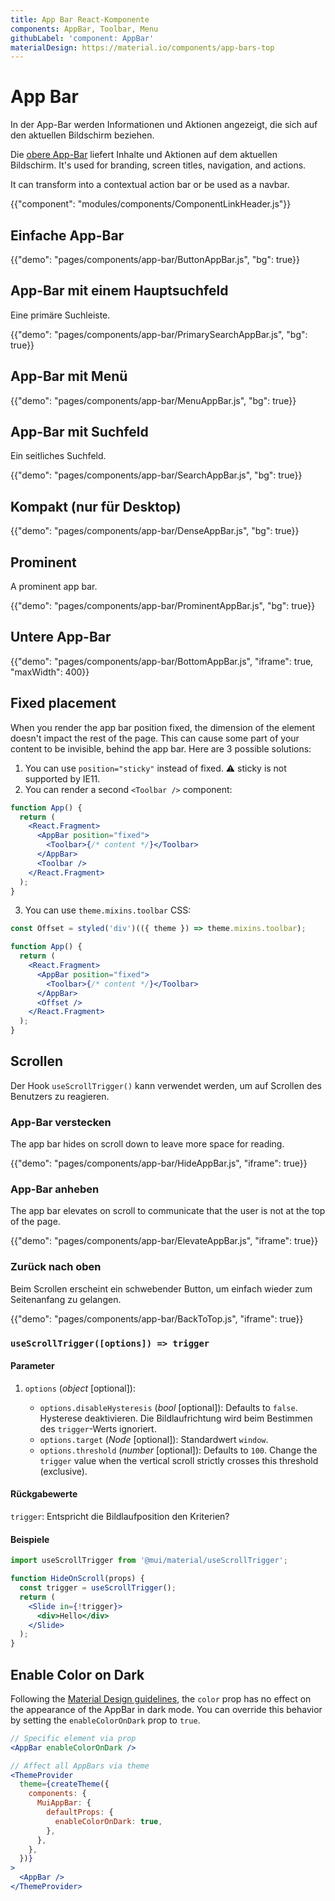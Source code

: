 ```yaml
---
title: App Bar React-Komponente
components: AppBar, Toolbar, Menu
githubLabel: 'component: AppBar'
materialDesign: https://material.io/components/app-bars-top
---
```


# App Bar

<p class="description">In der App-Bar werden Informationen und Aktionen angezeigt, die sich auf den aktuellen Bildschirm beziehen.</p>

Die [obere App-Bar](https://material.io/design/components/app-bars-top.html) liefert Inhalte und Aktionen auf dem aktuellen Bildschirm. It's used for branding, screen titles, navigation, and actions.

It can transform into a contextual action bar or be used as a navbar.

{{"component": "modules/components/ComponentLinkHeader.js"}}

## Einfache App-Bar

{{"demo": "pages/components/app-bar/ButtonAppBar.js", "bg": true}}

## App-Bar mit einem Hauptsuchfeld

Eine primäre Suchleiste.

{{"demo": "pages/components/app-bar/PrimarySearchAppBar.js", "bg": true}}

## App-Bar mit Menü

{{"demo": "pages/components/app-bar/MenuAppBar.js", "bg": true}}

## App-Bar mit Suchfeld

Ein seitliches Suchfeld.

{{"demo": "pages/components/app-bar/SearchAppBar.js", "bg": true}}

## Kompakt (nur für Desktop)

{{"demo": "pages/components/app-bar/DenseAppBar.js", "bg": true}}

## Prominent

A prominent app bar.

{{"demo": "pages/components/app-bar/ProminentAppBar.js", "bg": true}}

## Untere App-Bar

{{"demo": "pages/components/app-bar/BottomAppBar.js", "iframe": true, "maxWidth": 400}}

## Fixed placement

When you render the app bar position fixed, the dimension of the element doesn't impact the rest of the page. This can cause some part of your content to be invisible, behind the app bar. Here are 3 possible solutions:

1. You can use `position="sticky"` instead of fixed. ⚠️ sticky is not supported by IE11.
2. You can render a second `<Toolbar />` component:

```jsx
function App() {
  return (
    <React.Fragment>
      <AppBar position="fixed">
        <Toolbar>{/* content */}</Toolbar>
      </AppBar>
      <Toolbar />
    </React.Fragment>
  );
}
```

3. You can use `theme.mixins.toolbar` CSS:

```jsx
const Offset = styled('div')(({ theme }) => theme.mixins.toolbar);

function App() {
  return (
    <React.Fragment>
      <AppBar position="fixed">
        <Toolbar>{/* content */}</Toolbar>
      </AppBar>
      <Offset />
    </React.Fragment>
  );
}
```

## Scrollen

Der Hook `useScrollTrigger()` kann verwendet werden, um auf Scrollen des Benutzers zu reagieren.

### App-Bar verstecken

The app bar hides on scroll down to leave more space for reading.

{{"demo": "pages/components/app-bar/HideAppBar.js", "iframe": true}}

### App-Bar anheben

The app bar elevates on scroll to communicate that the user is not at the top of the page.

{{"demo": "pages/components/app-bar/ElevateAppBar.js", "iframe": true}}

### Zurück nach oben

Beim Scrollen erscheint ein schwebender Button, um einfach wieder zum Seitenanfang zu gelangen.

{{"demo": "pages/components/app-bar/BackToTop.js", "iframe": true}}

### `useScrollTrigger([options]) => trigger`

#### Parameter

1. `options` (_object_ [optional]):

   - `options.disableHysteresis` (_bool_ [optional]): Defaults to `false`. Hysterese deaktivieren. Die Bildlaufrichtung wird beim Bestimmen des `trigger`-Werts ignoriert.
   - `options.target` (*Node* [optional]): Standardwert `window`.
   - `options.threshold` (*number* [optional]): Defaults to `100`. Change the `trigger` value when the vertical scroll strictly crosses this threshold (exclusive).

#### Rückgabewerte

`trigger`: Entspricht die Bildlaufposition den Kriterien?

#### Beispiele

```jsx
import useScrollTrigger from '@mui/material/useScrollTrigger';

function HideOnScroll(props) {
  const trigger = useScrollTrigger();
  return (
    <Slide in={!trigger}>
      <div>Hello</div>
    </Slide>
  );
}
```

## Enable Color on Dark

Following the [Material Design guidelines](https://material.io/design/color/dark-theme.html), the `color` prop has no effect on the appearance of the AppBar in dark mode. You can override this behavior by setting the `enableColorOnDark` prop to `true`.

```jsx
// Specific element via prop
<AppBar enableColorOnDark />

// Affect all AppBars via theme
<ThemeProvider
  theme={createTheme({
    components: {
      MuiAppBar: {
        defaultProps: {
          enableColorOnDark: true,
        },
      },
    },
  })}
>
  <AppBar />
</ThemeProvider>
```

